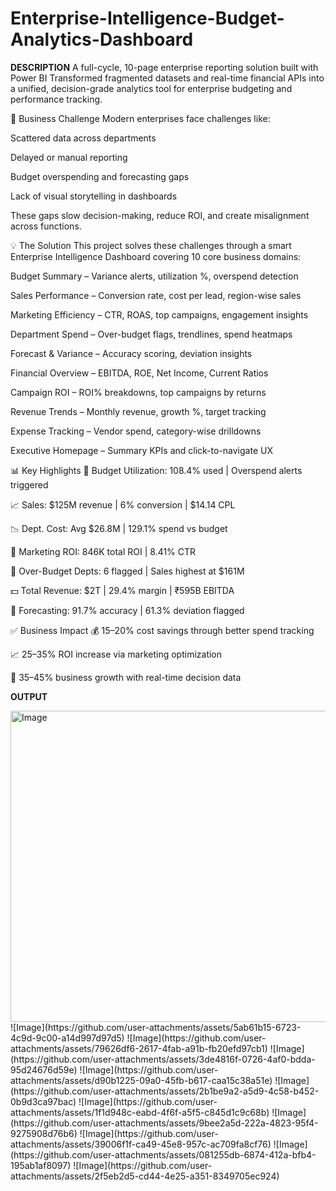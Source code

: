 # Enterprise-Intelligence-Budget-Analytics-Dashboard
**DESCRIPTION**
A full-cycle, 10-page enterprise reporting solution built with Power BI
Transformed fragmented datasets and real-time financial APIs into a unified, decision-grade analytics tool for enterprise budgeting and performance tracking.

🎯 Business Challenge
Modern enterprises face challenges like:

Scattered data across departments

Delayed or manual reporting

Budget overspending and forecasting gaps

Lack of visual storytelling in dashboards

These gaps slow decision-making, reduce ROI, and create misalignment across functions.

💡 The Solution
This project solves these challenges through a smart Enterprise Intelligence Dashboard covering 10 core business domains:

Budget Summary – Variance alerts, utilization %, overspend detection

Sales Performance – Conversion rate, cost per lead, region-wise sales

Marketing Efficiency – CTR, ROAS, top campaigns, engagement insights

Department Spend – Over-budget flags, trendlines, spend heatmaps

Forecast & Variance – Accuracy scoring, deviation insights

Financial Overview – EBITDA, ROE, Net Income, Current Ratios

Campaign ROI – ROI% breakdowns, top campaigns by returns

Revenue Trends – Monthly revenue, growth %, target tracking

Expense Tracking – Vendor spend, category-wise drilldowns

Executive Homepage – Summary KPIs and click-to-navigate UX

📊 Key Highlights
📌 Budget Utilization: 108.4% used | Overspend alerts triggered

📈 Sales: $125M revenue | 6% conversion | $14.14 CPL

📉 Dept. Cost: Avg $26.8M | 129.1% spend vs budget

📢 Marketing ROI: 846K total ROI | 8.41% CTR

🏢 Over-Budget Depts: 6 flagged | Sales highest at $161M

💵 Total Revenue: $2T | 29.4% margin | ₹595B EBITDA

🔮 Forecasting: 91.7% accuracy | 61.3% deviation flagged

✅ Business Impact
💰 15–20% cost savings through better spend tracking

📈 25–35% ROI increase via marketing optimization

🚀 35–45% business growth with real-time decision data

**OUTPUT**

<img width="892" height="498" alt="Image" src="https://github.com/user-attachments/assets/e07e0be9-fa80-46f3-94a3-fb97879aa594" />
![Image](https://github.com/user-attachments/assets/5ab61b15-6723-4c9d-9c00-a14d997d97d5)
![Image](https://github.com/user-attachments/assets/79626df6-2617-4fab-a91b-fb20efd97cb1)
![Image](https://github.com/user-attachments/assets/3de4816f-0726-4af0-bdda-95d24676d59e)
![Image](https://github.com/user-attachments/assets/d90b1225-09a0-45fb-b617-caa15c38a51e)
![Image](https://github.com/user-attachments/assets/2b1be9a2-a5d9-4c58-b452-0b9d3ca97bac)
![Image](https://github.com/user-attachments/assets/1f1d948c-eabd-4f6f-a5f5-c845d1c9c68b)
![Image](https://github.com/user-attachments/assets/9bee2a5d-222a-4823-95f4-9275908d76b6)
![Image](https://github.com/user-attachments/assets/39006f1f-ca49-45e8-957c-ac709fa8cf76)
![Image](https://github.com/user-attachments/assets/081255db-6874-412a-bfb4-195ab1af8097)
![Image](https://github.com/user-attachments/assets/2f5eb2d5-cd44-4e25-a351-8349705ec924)






